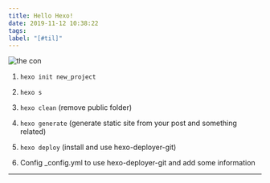 ```yaml
---
title: Hello Hexo!
date: 2019-11-12 10:38:22
tags:
label: "[#til]"
---
```


![the con](/../images/thecon.jpg)

1. `hexo init new_project`

2. `hexo s`

3. `hexo clean` (remove public folder)

4. `hexo generate` (generate static site from your post and something related)

5. `hexo deploy` (install and use hexo-deployer-git)

6. Config _config.yml to use hexo-deployer-git and add some information

-----
